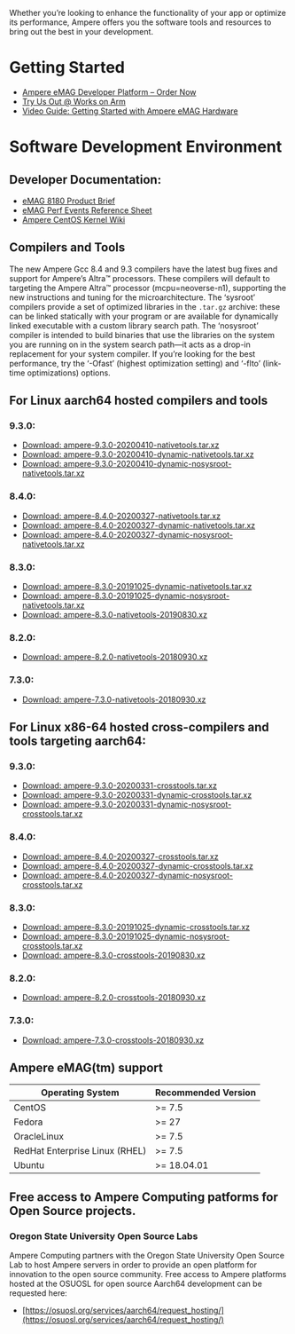 Whether you’re looking to enhance the functionality of your app or optimize its performance, Ampere offers you the software tools and resources to bring out the best in your development.

# Getting Started
                  
* [Ampere eMAG Developer Platform – Order Now](https://forms.na3.netsuite.com/app/site/crm/externalleadpage.nl?compid=4930892&amp;formid=1&amp;h=AACffht_TmseBAYK-ad3GeFCHCWaEv5F4e8)
* [Try Us Out @ Works on Arm](https://www.worksonarm.com)
* [Video Guide: Getting Started with Ampere eMAG Hardware](https://www.youtube.com/watch?v=NMCveQIyAEM)

# Software Development Environment
                  
## Developer Documentation:

* [eMAG 8180 Product Brief](https://cdn.amperecomputing.com/documentation/hardware/eMAG/eMAG8180_PB_v0.5_20180914.pdf)
* [eMAG Perf Events Reference Sheet](https://cdn.amperecomputing.com/documentation/kernel/tools/perf/Ampere-eMAG-CoreImpDefined-PMU-Events.pdf)
* [Ampere CentOS Kernel Wiki](https://github.com/AmpereComputing/ampere-centos-kernel/wiki/Ampere-CentOS-Kernel-wiki)

## Compilers and Tools
The new Ampere Gcc 8.4 and 9.3 compilers have the latest bug fixes and support for Ampere’s Altra™ processors. These compilers will default to targeting the Ampere Altra™ processor (mcpu=neoverse-n1), supporting the new instructions and tuning for the microarchitecture.
The ‘sysroot’ compilers provide a set of optimized libraries in the `.tar.gz` archive: these can be linked statically with your program or are available for dynamically linked executable with a custom library search path. The ‘nosysroot’ compiler is intended to build binaries that use the libraries on the system you are running on in the system search path—it acts as a drop-in replacement for your system compiler.
If you’re looking for the best performance, try the ‘-Ofast’ (highest optimization setting) and ‘-flto’ (link-time optimizations) options.

## For Linux aarch64 hosted compilers and tools

### 9.3.0:
* [Download: ampere-9.3.0-20200410-nativetools.tar.xz](https://ampere-cdn.s3-us-west-2.amazonaws.com/tools/compilers/native/9.3.0/ampere-9.3.0-20200410-nativetools.tar.xz)
* [Download: ampere-9.3.0-20200410-dynamic-nativetools.tar.xz](https://ampere-cdn.s3-us-west-2.amazonaws.com/tools/compilers/native/9.3.0/ampere-9.3.0-20200410-dynamic-nativetools.tar.xz)
* [Download: ampere-9.3.0-20200410-dynamic-nosysroot-nativetools.tar.xz](https://ampere-cdn.s3-us-west-2.amazonaws.com/tools/compilers/native/9.3.0/ampere-9.3.0-20200410-nosysroot-nativetools.tar.xz)

### 8.4.0:

* [Download: ampere-8.4.0-20200327-nativetools.tar.xz](https://cdn.amperecomputing.com/tools/compilers/native/8.4.0/ampere-8.4.0-20200327-nativetools.tar.xz)
* [Download: ampere-8.4.0-20200327-dynamic-nativetools.tar.xz](https://cdn.amperecomputing.com/tools/compilers/native/8.4.0/ampere-8.4.0-20200327-dynamic-nativetools.tar.xz)
* [Download: ampere-8.4.0-20200327-dynamic-nosysroot-nativetools.tar.xz](https://cdn.amperecomputing.com/tools/compilers/native/8.4.0/ampere-8.4.0-20200327-dynamic-nosysroot-nativetools.tar.xz)

### 8.3.0:

* [Download: ampere-8.3.0-20191025-dynamic-nativetools.tar.xz](https://cdn.amperecomputing.com/tools/compilers/native/8.3.0/ampere-8.3.0-20191025-dynamic-nativetools.tar.xz)
* [Download: ampere-8.3.0-20191025-dynamic-nosysroot-nativetools.tar.xz](https://cdn.amperecomputing.com/tools/compilers/native/8.3.0/ampere-8.3.0-20191025-dynamic-nosysroot-nativetools.tar.xz)
* [Download: ampere-8.3.0-nativetools-20190830.xz](https://cdn.amperecomputing.com/tools/compilers/native/8.3.0/ampere-8.3.0-20190830-nativetools.tar.xz)

### 8.2.0:

* [Download: ampere-8.2.0-nativetools-20180930.xz](https://cdn.amperecomputing.com/tools/compilers/native/8.2.0/ampere-8.2.0-nativetools-20180930.tar.xz)

### 7.3.0:

* [Download: ampere-7.3.0-nativetools-20180930.xz](https://cdn.amperecomputing.com/tools/compilers/native/7.3.0/ampere-7.3.0-nativetools-20180930.tar.xz)

## For Linux x86-64 hosted cross-compilers and tools targeting aarch64:

### 9.3.0:

* [Download: ampere-9.3.0-20200331-crosstools.tar.xz](https://cdn.amperecomputing.com/tools/compilers/cross/9.3.0/ampere-9.3.0-20200331-crosstools.tar.xz)
* [Download: ampere-9.3.0-20200331-dynamic-crosstools.tar.xz](https://cdn.amperecomputing.com/tools/compilers/cross/9.3.0/ampere-9.3.0-20200331-dynamic-crosstools.tar.xz)
* [Download: ampere-9.3.0-20200331-dynamic-nosysroot-crosstools.tar.xz](https://cdn.amperecomputing.com/tools/compilers/cross/9.3.0/ampere-9.3.0-20200331-dynamic-nosysroot-crosstools.tar.xz)

### 8.4.0:

* [Download: ampere-8.4.0-20200327-crosstools.tar.xz](https://cdn.amperecomputing.com/tools/compilers/cross/8.4.0/ampere-8.4.0-20200327-crosstools.tar.xz)
* [Download: ampere-8.4.0-20200327-dynamic-crosstools.tar.xz](https://cdn.amperecomputing.com/tools/compilers/cross/8.4.0/ampere-8.4.0-20200327-dynamic-crosstools.tar.xz)
* [Download: ampere-8.4.0-20200327-dynamic-nosysroot-crosstools.tar.xz](https://cdn.amperecomputing.com/tools/compilers/cross/8.4.0/ampere-8.4.0-20200327-dynamic-nosysroot-crosstools.tar.xz)

### 8.3.0:

* [Download: ampere-8.3.0-20191025-dynamic-crosstools.tar.xz](https://cdn.amperecomputing.com/tools/compilers/cross/8.3.0/ampere-8.3.0-20191025-dynamic-crosstools.tar.xz)
* [Download: ampere-8.3.0-20191025-dynamic-nosysroot-crosstools.tar.xz](https://cdn.amperecomputing.com/tools/compilers/cross/8.3.0/ampere-8.3.0-20191025-dynamic-nosysroot-crosstools.tar.xz)
* [Download: ampere-8.3.0-crosstools-20190830.xz](http://cdn.amperecomputing.com/tools/compilers/cross/8.3.0/ampere-8.3.0-20190830-crosstools.tar.xz)

### 8.2.0:

* [Download: ampere-8.2.0-crosstools-20180930.xz](https://cdn.amperecomputing.com/tools/compilers/cross/8.2.0/ampere-8.2.0-crosstools-20180930.tar.xz)

### 7.3.0:

* [Download: ampere-7.3.0-crosstools-20180930.xz](https://cdn.amperecomputing.com/tools/compilers/cross/7.3.0/ampere-7.3.0-crosstools-20180930.tar.xz)

## Ampere eMAG(tm) support

| Operating System | Recommended Version |
| --- | --- |
| CentOS | >= 7.5 |
| Fedora | >= 27 |
| OracleLinux | >= 7.5 |
| RedHat Enterprise Linux (RHEL) | >= 7.5 | 
| Ubuntu | >= 18.04.01 |


## Free access to Ampere Computing patforms for Open Source projects.

### Oregon State University Open Source Labs

Ampere Computing  partners with the Oregon State University Open Source Lab to host Ampere servers in order to provide an open platform for innovation to the open source community.  Free access to Ampere platforms hosted at the OSUOSL for open source Aarch64 development can be requested here: 

* [https://osuosl.org/services/aarch64/request_hosting/](https://osuosl.org/services/aarch64/request_hosting/)

